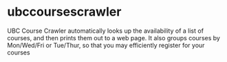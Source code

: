 ubccoursescrawler
=================

UBC Course Crawler automatically looks up the availability of a list of courses, and then prints them out to a web page. It also groups courses by Mon/Wed/Fri or Tue/Thur, so that you may efficiently register for your courses
